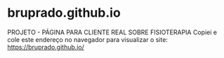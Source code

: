 # bruprado.github.io
PROJETO - PÁGINA PARA CLIENTE REAL SOBRE FISIOTERAPIA
Copiei e cole este endereço no navegador para visualizar o site: https://bruprado.github.io/
